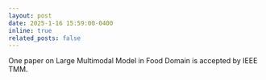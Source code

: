 ```yaml
---
layout: post
date: 2025-1-16 15:59:00-0400
inline: true
related_posts: false
---
```


One paper on Large Multimodal Model in Food Domain is accepted by IEEE TMM.